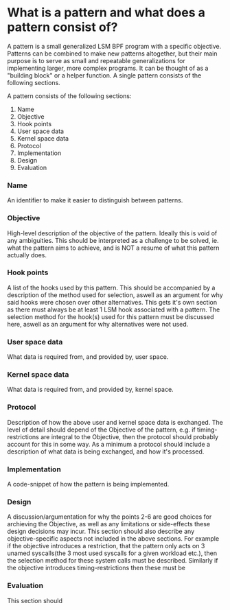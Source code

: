 # What is a pattern and what does a pattern consist of?
A pattern is a small generalized LSM BPF program with a specific objective. 
Patterns can be combined to make new patterns altogether, but their main purpose is to serve as small and repeatable generalizations for implementing larger, more complex programs. It can be thought of as a "building block" or a helper function. A single pattern consists of the following sections. 

A pattern consists of the following sections:
1. Name
2. Objective
3. Hook points
4. User space data
5. Kernel space data 
6. Protocol
7. Implementation 
8. Design
9. Evaluation

### Name
An identifier to make it easier to distinguish between patterns.

### Objective
High-level description of the objective of the pattern. Ideally this is void of any ambiguities. This should be interpreted as a challenge to be solved, ie. what the pattern aims to achieve, and is NOT a resume of what this pattern actually does. 

### Hook points
A list of the hooks used by this pattern. 
This should be accompanied by a description of the method used for selection, aswell as an argument for why said hooks were chosen over other alternatives. 
This gets it's own section as there must always be at least 1 LSM hook associated with a pattern. 
The selection method for the hook(s) used for this pattern must be discussed here, aswell as an argument for why alternatives were not used.


### User space data
What data is required from, and provided by, user space.

### Kernel space data
What data is required from, and provided by, kernel space.

### Protocol
Description of how the above user and kernel space data is exchanged. 
The level of detail should depend of the Objective of the pattern, e.g. if timing-restrictions are integral to the Objective, then the protocol should probably account for this in some way. 
As a minimum a protocol should include a description of what data is being exchanged, and how it's processed.

### Implementation
A code-snippet of how the pattern is being implemented. 

### Design
A discussion/argumentation for why the points 2-6 are good choices for archieving the Objective, as well as any limitations or side-effects these design decisions may incur. 
This section should also describe any objective-specific aspects not included in the above sections. 
For example if the objective introduces a restriction, that the pattern only acts on 3 unamed syscalls(the 3 most used syscalls for a given workload etc.), then the selection method for these system calls must be described. 
Similarly if the objective introduces timing-restrictions then these must be


### Evaluation
This section should 
